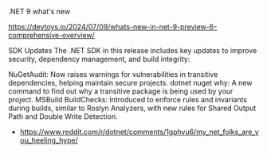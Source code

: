 .NET 9 what's new

https://devtoys.io/2024/07/09/whats-new-in-net-9-preview-6-comprehensive-overview/

SDK Updates
The .NET SDK in this release includes key updates to improve security, dependency management, and build integrity:

NuGetAudit: Now raises warnings for vulnerabilities in transitive dependencies, helping maintain secure projects.
dotnet nuget why: A new command to find out why a transitive package is being used by your project.
MSBuild BuildChecks: Introduced to enforce rules and invariants during builds, similar to Roslyn Analyzers, with new rules for Shared Output Path and Double Write Detection.

*   https://www.reddit.com/r/dotnet/comments/1gphvu6/my_net_folks_are_you_heeling_hype/
